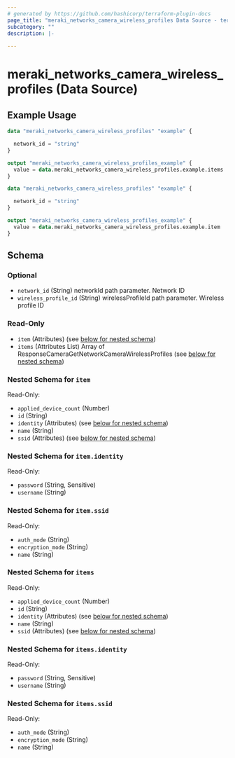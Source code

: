 ```yaml
---
# generated by https://github.com/hashicorp/terraform-plugin-docs
page_title: "meraki_networks_camera_wireless_profiles Data Source - terraform-provider-meraki"
subcategory: ""
description: |-
  
---
```


# meraki_networks_camera_wireless_profiles (Data Source)



## Example Usage

```terraform
data "meraki_networks_camera_wireless_profiles" "example" {

  network_id = "string"
}

output "meraki_networks_camera_wireless_profiles_example" {
  value = data.meraki_networks_camera_wireless_profiles.example.items
}

data "meraki_networks_camera_wireless_profiles" "example" {

  network_id = "string"
}

output "meraki_networks_camera_wireless_profiles_example" {
  value = data.meraki_networks_camera_wireless_profiles.example.item
}
```

<!-- schema generated by tfplugindocs -->
## Schema

### Optional

- `network_id` (String) networkId path parameter. Network ID
- `wireless_profile_id` (String) wirelessProfileId path parameter. Wireless profile ID

### Read-Only

- `item` (Attributes) (see [below for nested schema](#nestedatt--item))
- `items` (Attributes List) Array of ResponseCameraGetNetworkCameraWirelessProfiles (see [below for nested schema](#nestedatt--items))

<a id="nestedatt--item"></a>
### Nested Schema for `item`

Read-Only:

- `applied_device_count` (Number)
- `id` (String)
- `identity` (Attributes) (see [below for nested schema](#nestedatt--item--identity))
- `name` (String)
- `ssid` (Attributes) (see [below for nested schema](#nestedatt--item--ssid))

<a id="nestedatt--item--identity"></a>
### Nested Schema for `item.identity`

Read-Only:

- `password` (String, Sensitive)
- `username` (String)


<a id="nestedatt--item--ssid"></a>
### Nested Schema for `item.ssid`

Read-Only:

- `auth_mode` (String)
- `encryption_mode` (String)
- `name` (String)



<a id="nestedatt--items"></a>
### Nested Schema for `items`

Read-Only:

- `applied_device_count` (Number)
- `id` (String)
- `identity` (Attributes) (see [below for nested schema](#nestedatt--items--identity))
- `name` (String)
- `ssid` (Attributes) (see [below for nested schema](#nestedatt--items--ssid))

<a id="nestedatt--items--identity"></a>
### Nested Schema for `items.identity`

Read-Only:

- `password` (String, Sensitive)
- `username` (String)


<a id="nestedatt--items--ssid"></a>
### Nested Schema for `items.ssid`

Read-Only:

- `auth_mode` (String)
- `encryption_mode` (String)
- `name` (String)
